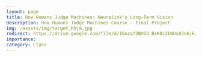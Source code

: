 ```yaml
---
layout: page
title: How Humans Judge Machines: Neuralink's Long-Term Vision
description: How Humans Judge Machines Course - Final Project
img: /assets/img/target_hhjm.jpg
redirect: https://drive.google.com/file/d/1Gnzof2BVG3_BsK8c2kWUs83n6jkJFibn/view?usp=sharing
importance:
category: Class
---
```

